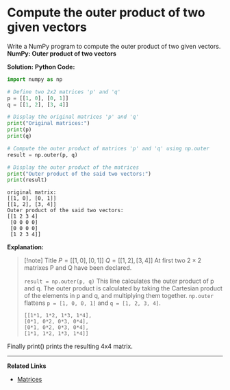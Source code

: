 # Compute the outer product of two given vectors
Write a NumPy program to compute the outer product of two given vectors.
**NumPy: Outer product of two vectors**

**Solution:**
**Python Code:**
```python
import numpy as np

# Define two 2x2 matrices 'p' and 'q'
p = [[1, 0], [0, 1]]
q = [[1, 2], [3, 4]]

# Display the original matrices 'p' and 'q'
print("Original matrices:")
print(p)
print(q)

# Compute the outer product of matrices 'p' and 'q' using np.outer
result = np.outer(p, q)

# Display the outer product of the matrices
print("Outer product of the said two vectors:")
print(result)
```
```
original matrix:
[[1, 0], [0, 1]]
[[1, 2], [3, 4]]
Outer product of the said two vectors:
[[1 2 3 4]
 [0 0 0 0]
 [0 0 0 0]
 [1 2 3 4]]
```
**Explanation:**

> [!note] Title
> $P = [[1, 0], [0, 1]]$
> $Q = [[1, 2], [3, 4]]$ 
> At first two $2 \times 2$ matrixes P and Q have been declared.
> 
> `result = np.outer(p, q)`
> This line calculates the outer product of p and q. The outer product is calculated by taking the Cartesian product of the elements in p and q, and multiplying them together.
> `np.outer` flattens `p = [1, 0, 0, 1]` and `q = [1, 2, 3, 4]`.
> 
> ```
>[[1*1, 1*2, 1*3, 1*4],
>[0*1, 0*2, 0*3, 0*4],
>[0*1, 0*2, 0*3, 0*4],
>[1*1, 1*2, 1*3, 1*4]]
> ```

Finally print() prints the resulting 4x4 matrix.

---
**Related Links**
- [Matrices](../../../Science/Maths/Matrices/Matrices.md)

